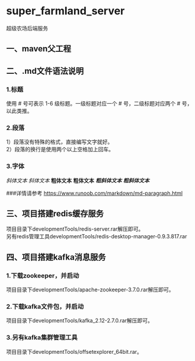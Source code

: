 # super_farmland_server
超级农场后端服务
## 一、maven父工程


## 二、.md文件语法说明
### 1.标题
使用 # 号可表示 1-6 级标题。一级标题对应一个 # 号，二级标题对应两个 # 号，以此类推。
### 2.段落
1）段落没有特殊的格式，直接编写文字就好。  
2）段落的换行是使用两个以上空格加上回车。
### 3.字体
*斜体文本*
_斜体文本_
**粗体文本**
__粗体文本__
***粗斜体文本***
___粗斜体文本___

###详情请参考
https://www.runoob.com/markdown/md-paragraph.html

## 三、项目搭建redis缓存服务
项目目录下developmentTools/redis-server.rar解压即可。  
另有redis管理工具developmentTools/redis-desktop-manager-0.9.3.817.rar

## 四、项目搭建kafka消息服务
### 1.下载zookeeper，并启动
项目目录下developmentTools/apache-zookeeper-3.7.0.rar解压即可。 
### 2.下载kafka文件包，并启动
项目目录下developmentTools/kafka_2.12-2.7.0.rar解压即可。
### 3.另有kafka集群管理工具
项目目录下developmentTools/offsetexplorer_64bit.rar。

